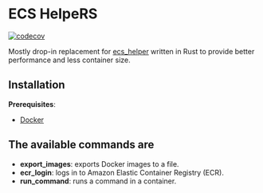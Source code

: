 # ECS HelpeRS

[![codecov](https://codecov.io/gh/bondiano/ecs_helpers/graph/badge.svg?token=BLQ31XSEO0)](https://codecov.io/gh/bondiano/ecs_helpers)

Mostly drop-in replacement for [ecs_helper](https://github.com/dualboot-partners/ecs_helper/tree/master) written in Rust to provide better performance and less container size.

## Installation

**Prerequisites**:

- [Docker](https://docs.docker.com/get-docker/)

## The available commands are

- **export_images**: exports Docker images to a file.
- **ecr_login**: logs in to Amazon Elastic Container Registry (ECR).
- **run_command**: runs a command in a container.
